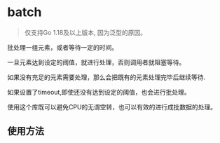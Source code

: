# batch


> 仅支持Go 1.18及以上版本, 因为泛型的原因。

批处理一组元素，或者等待一定的时间。

一旦元素达到设定的阈值，就进行处理，否则调用者就阻塞等待。

如果没有充足的元素需要处理，那么会把既有的元素处理完毕后继续等待.

如果设置了timeout,即使还没有达到设定的阈值，也会进行批处理。

使用这个库既可以避免CPU的无谓空转，也可以有效的进行成批数据的处理。


## 使用方法


